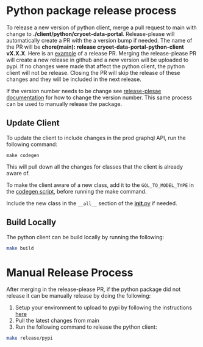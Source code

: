 # Python package release process
To release a new version of python client, merge a pull request to main with change to **./client/python/cryoet-data-portal**. Release-please will automatically create a PR with the a version bump if needed. The name of the PR will be **chore(main): release cryoet-data-portal-python-client vX.X.X**. Here is an [example](https://github.com/chanzuckerberg/cryoet-data-portal/pull/981) of a release PR. Merging the release-please PR will create a new release in github and a new version will be uploaded to pypi. If no changes were made that affect the python client, the python client will not be release. Closing the PR will skip the release of these changes and they will be included in the next release.

If the version number needs to be change see [release-plesae documentation](https://github.com/googleapis/release-please?tab=readme-ov-file#how-do-i-change-the-version-number) for how to change the version number. This same process can be used to manually release the package.

## Update Client
To update the client to include changes in the prod graphql API, run the following command:

```base
make codegen
```

This will pull down all the changes for classes that the client is already aware of.

To make the client aware of a new class, add it to the `GQL_TO_MODEL_TYPE` in the [codegen script](./src/cryoet_data_portal/_codegen.py), before running the make command.

Include the new class in the `__all__` section of the [__init__.py](./src/cryoet_data_portal/__init__.py) if needed.


## Build Locally
The python client can be build locally by running the following:
```bash
make build
```

# Manual Release Process
After merging in the release-please PR, if the python package did not release it can be manually release by doing the following:
1. Setup your environment to upload to pypi by following the instructions [here](https://packaging.python.org/en/latest/guides/distributing-packages-using-setuptools/#create-an-account)
2. Pull the latest changes from main
3. Run the following command to release the python client:
```bash
make release/pypi
```
